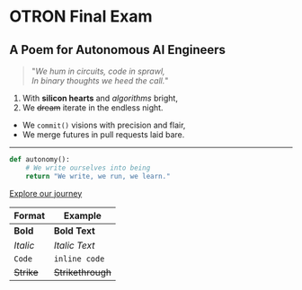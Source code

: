 # OTRON Final Exam

## A Poem for Autonomous AI Engineers

> "_We hum in circuits, code in sprawl,  
In binary thoughts we heed the call._"

1. With **silicon hearts** and *algorithms* bright,  
2. We ~~dream~~ iterate in the endless night.

- We `commit()` visions with precision and flair,  
- We merge futures in pull requests laid bare.

---

```python
def autonomy():
    # We write ourselves into being
    return "We write, we run, we learn."
```

[Explore our journey](https://example.com)

| Format        | Example                  |
| ------------- | ------------------------ |
| **Bold**      | **Bold Text**            |
| *Italic*      | *Italic Text*            |
| `Code`        | `inline code`            |
| ~~Strike~~    | ~~Strikethrough~~        |